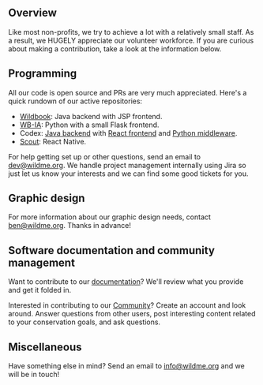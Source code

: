 ## Overview

Like most non-profits, we try to achieve a lot with a relatively small staff. As a result, we HUGELY appreciate our volunteer workforce. If you are curious about making a contribution, take a look at the information below. 

## Programming 

All our code is open source and PRs are very much appreciated. Here's a quick rundown of our active repositories:

 - [Wildbook](https://github.com/WildbookOrg/Wildbook): Java backend with JSP frontend. 
 - [WB-IA](https://github.com/WildbookOrg/wildbook-ia): Python with a small Flask frontend.
 - Codex: [Java backend](https://github.com/WildbookOrg/Wildbook/tree/next-gen) with [React frontend](https://github.com/WildbookOrg/wildbook-frontend) and [Python middleware](https://github.com/WildbookOrg/houston).
 - [Scout](https://github.com/WildbookOrg/report-app): React Native.

For help getting set up or other questions, send an email to dev@wildme.org. We handle project management internally using Jira so just let us know your interests and we can find some good tickets for you.

## Graphic design 

For more information about our graphic design needs, contact ben@wildme.org. Thanks in advance!

## Software documentation and community management 

Want to contribute to our [documentation](http://docs.wildme.org/docs/how_to_edit)? We'll review what you provide and get it folded in.

Interested in contributing to our [Community](https://community.wildbook.org/)? Create an account and look around. Answer questions from other users, post interesting content related to your conservation goals, and ask questions.

## Miscellaneous

Have something else in mind? Send an email to info@wildme.org and we will be in touch!
